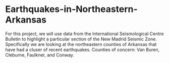 # Earthquakes-in-Northeastern-Arkansas
For this project, we will use data from the International Seismological Centre Bulletin to highlight a particular section of the New Madrid Seismic Zone. Specifically we are looking at the northeastern counties of Arkansas that have had a cluser of recent earthquakes. Counties of concern: Van Buren, Cleburne, Faulkner, and Conway.
